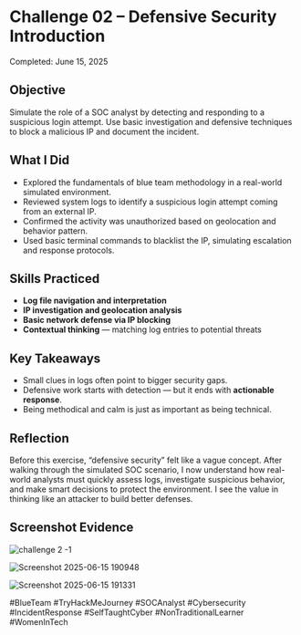 # Challenge 02 – Defensive Security Introduction  
 Completed: June 15, 2025  

##  Objective  
Simulate the role of a SOC analyst by detecting and responding to a suspicious login attempt. Use basic investigation and defensive techniques to block a malicious IP and document the incident.

##  What I Did  
- Explored the fundamentals of blue team methodology in a real-world simulated environment.  
- Reviewed system logs to identify a suspicious login attempt coming from an external IP.  
- Confirmed the activity was unauthorized based on geolocation and behavior pattern.  
- Used basic terminal commands to blacklist the IP, simulating escalation and response protocols.

##  Skills Practiced  
- **Log file navigation and interpretation** 
- **IP investigation and geolocation analysis**  
- **Basic network defense via IP blocking**  
- **Contextual thinking** — matching log entries to potential threats

##  Key Takeaways  
- Small clues in logs often point to bigger security gaps.  
- Defensive work starts with detection — but it ends with **actionable response**.  
- Being methodical and calm is just as important as being technical.

##  Reflection  
Before this exercise, “defensive security” felt like a vague concept. After walking through the simulated SOC scenario, I now understand how real-world analysts must quickly assess logs, investigate suspicious behavior, and make smart decisions to protect the environment. I see the value in thinking like an attacker to build better defenses.

##  Screenshot Evidence  
![challenge 2 -1](https://github.com/user-attachments/assets/df890ada-023a-41c0-854e-34d9097c12b8) 

![Screenshot 2025-06-15 190948](https://github.com/user-attachments/assets/49a007b4-a026-4c40-8405-a46840059639) 

![Screenshot 2025-06-15 191331](https://github.com/user-attachments/assets/0ecd07a5-e864-4749-a02a-1d8ec7ab9446)



#BlueTeam #TryHackMeJourney #SOCAnalyst #Cybersecurity #IncidentResponse #SelfTaughtCyber #NonTraditionalLearner #WomenInTech

